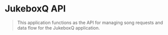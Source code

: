 # JukeboxQ API

> This application functions as the API for managing song requests and data flow for the JukeboxQ application.
